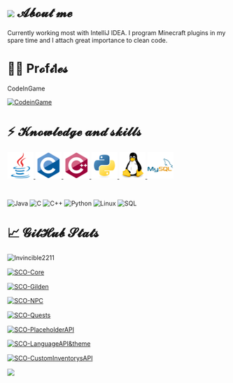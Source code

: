 # <img height="40" src="https://raw.githubusercontent.com/innng/innng/master/assets/kyubey.gif"/> 𝓐𝓫𝓸𝓾𝓽 𝓶𝓮
Currently working most with IntelliJ IDEA. I program Minecraft plugins in my spare time and I attach great importance to clean code.

# 👨‍💻 Pr𝓸f𝓲l𝓮𝓼

CodeInGame

<a href="https://www.codingame.com/profile/0aa43b2e967fc0f482c8d4f8e95105874871974" target="_"> <img src="https://www.einstieg-informatik.de/wp-content/uploads/2019/12/codingame-300x300.png" alt="CodeinGame" width="60" height="60"/> </a>

# ⚡ 𝓚𝓷𝓸𝔀𝓵𝓮𝓭𝓰𝓮 𝓪𝓷𝓭 𝓼𝓴𝓲𝓵𝓵𝓼
<p align="left"> 
<a href="https://www.java.com" target="_blank"> <img src="https://raw.githubusercontent.com/devicons/devicon/master/icons/java/java-original.svg" alt="java" width="60" height="60"/> </a>
<a href="https://docs.microsoft.com/de-de/cpp/c-language/" target="_blank"> <img src="https://raw.githubusercontent.com/devicons/devicon/master/icons/c/c-original.svg" alt="c" width="60" height="60"/> </a>
<a href="https://docs.microsoft.com/de-de/cpp/cpp" target="_blank"> <img src="https://raw.githubusercontent.com/devicons/devicon/master/icons/cplusplus/cplusplus-original.svg" alt="cplusplus" width="60" height="60"/> </a>
<a href="https://www.python.org/" target="_blank"> <img src="https://raw.githubusercontent.com/devicons/devicon/master/icons/python/python-original.svg" alt="python" width="60" height="60"/> </a>
<a href="https://www.linux.org/" target="_blank"> <img src="https://raw.githubusercontent.com/devicons/devicon/master/icons/linux/linux-original.svg" alt="linux" width="60" height="60"/> </a>
<a href="https://www.mysql.com/" target="_blank"> <img src="https://raw.githubusercontent.com/devicons/devicon/master/icons/mysql/mysql-original-wordmark.svg" alt="mysql" width="60" height="60"/> </a> </p><br />

![Java](https://img.shields.io/badge/java-Advanced-green)
![C](https://img.shields.io/badge/c-Beginner-purple)
![C++](https://img.shields.io/badge/c++-Beginner-purple)
![Python](https://img.shields.io/badge/python-Beginner-purple)
![Linux](https://img.shields.io/badge/linux-Beginner-purple)
![SQL](https://img.shields.io/badge/sql-Good-yellow)

# 📈 𝓖𝓲𝓽𝓗𝓾𝓫 𝓢𝓽𝓪𝓽𝓼

<img align="center" src="https://github-readme-stats.vercel.app/api?username=Invincible2211&theme=midnight-purple&show_icons=true&locale=en" alt="Invincible2211" />

<a href="https://github.com/Invincible2211/SCO-Core" target="_blank"> <img align="center" src="https://github-readme-stats.vercel.app/api/pin/?username=Invincible2211&repo=SCO-Core&theme=midnight-purple" alt="SCO-Core"/> </a>

<a href="https://github.com/Invincible2211/SCO-Gilden" target="_blank"> <img align="center" src="https://github-readme-stats.vercel.app/api/pin/?username=Invincible2211&repo=SCO-Gilden&theme=midnight-purple" alt="SCO-Gilden"/> </a>

<a href="https://github.com/Invincible2211/SCO-NPC" target="_blank"> <img align="center" src="https://github-readme-stats.vercel.app/api/pin/?username=Invincible2211&repo=SCO-NPC&theme=midnight-purple" alt="SCO-NPC"/> </a>

<a href="https://github.com/Invincible2211/SCO-Quests" target="_blank"> <img align="center" src="https://github-readme-stats.vercel.app/api/pin/?username=Invincible2211&repo=SCO-Quests&theme=midnight-purple" alt="SCO-Quests"/> </a>

<a href="https://github.com/Invincible2211/SCO-PlaceholderAPI" target="_blank"> <img align="center" src="https://github-readme-stats.vercel.app/api/pin/?username=Invincible2211&repo=SCO-PlaceholderAPI&theme=midnight-purple" alt="SCO-PlaceholderAPI"/> </a>

<a href="https://github.com/Invincible2211/SCO-LanguageAPI" target="_blank"> <img align="center" src="https://github-readme-stats.vercel.app/api/pin/?username=Invincible2211&repo=SCO-LanguageAPI&theme=midnight-purple" alt="SCO-LanguageAPI&theme"/> </a>

<a href="https://github.com/Invincible2211/SCO-CustomInventorysAPI" target="_blank"> <img align="center" src="https://github-readme-stats.vercel.app/api/pin/?username=Invincible2211&repo=SCO-CustomInventorysAPI&theme=midnight-purple" alt="SCO-CustomInventorysAPI"/> </a>

<img align="center" src="https://github-readme-stats.vercel.app/api/top-langs/?username=Invincible2211&theme=midnight-purple" />

<!-- <p><img  src="https://github-readme-stats.vercel.app/api/top-langs?username=Invincible2211&theme=jolly&show_icons=true&locale=en&layout=compact" alt="Invincible2211" /></p><br /> -->
<!-- <p><img align="center" src="https://github-readme-streak-stats.herokuapp.com/?user=Invincible2211&" alt="Invincible2211" /></p> -->
